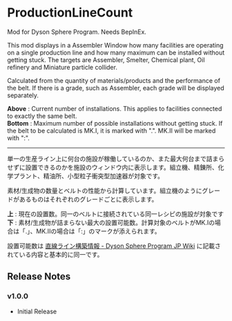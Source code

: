# ProductionLineCount 

Mod for Dyson Sphere Program. Needs BepInEx.

This mod displays in a Assembler Window how many facilities are operating on a single production line and how many maximum can be installed without getting stuck. The targets are Assembler, Smelter, Chemical plant, Oil refinery and Miniature particle collider.

Calculated from the quantity of materials/products and the performance of the belt. If there is a grade, such as Assembler, each grade will be displayed separately.

__Above__ : Current number of installations. This applies to facilities connected to exactly the same belt.  
__Bottom__ : Maximum number of possible installations without getting stuck. If the belt to be calculated is MK.I, it is marked with ".". MK.II will be marked with ":".

---

単一の生産ライン上に何台の施設が稼働しているのか、また最大何台まで詰まらせずに設置できるのかを施設のウィンドウ内に表示します。組立機、精錬所、化学プラント、精油所、小型粒子衝突型加速器が対象です。

素材/生成物の数量とベルトの性能から計算しています。組立機のようにグレードがあるものはそれぞれのグレードごとに表示します。

__上__ : 現在の設置数。同一のベルトに接続されている同一レシピの施設が対象です  
__下__ : 素材/生成物が詰まらない最大の設置可能数。計算対象のベルトがMK.Iの場合は「.」、MK.IIの場合は「:」のマークが添えられます。

設置可能数は [直線ライン構築情報 - Dyson Sphere Program JP Wiki](https://wikiwiki.jp/dsp/%E7%9B%B4%E7%B7%9A%E3%83%A9%E3%82%A4%E3%83%B3%E6%A7%8B%E7%AF%89%E6%83%85%E5%A0%B1) に記載されている内容と基本的に同一です。


## Release Notes

### v1.0.0

- Initial Release

